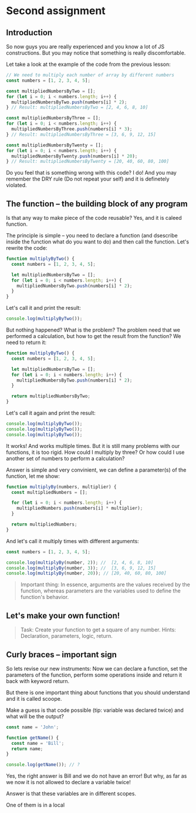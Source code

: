 # Second assignment

## Introduction
So now guys you are really experienced and you know a lot of JS constructions. But you may notice that something is really discomfortable.

Let take a look at the example of the code from the previous lesson:

``` js
// We need to multiply each number of array by different numbers
const numbers = [1, 2, 3, 4, 5];

const multipliedNumbersByTwo = [];
for (let i = 0; i < numbers.length; i++) {
  multipliedNumbersByTwo.push(numbers[i] * 2);
} // Result: multipliedNumbersByTwo = [2, 4, 6, 8, 10]

const multipliedNumbersByThree = [];
for (let i = 0; i < numbers.length; i++) {
  multipliedNumbersByThree.push(numbers[i] * 3);
} // Result: multipliedNumbersByThree = [3, 6, 9, 12, 15]

const multipliedNumbersByTwenty = [];
for (let i = 0; i < numbers.length; i++) {
  multipliedNumbersByTwenty.push(numbers[i] * 20);
} // Result: multipliedNumbersByTwenty = [20, 40, 60, 80, 100]
```

Do you feel that is something wrong with this code? I do! And you may remember the DRY rule (Do not repeat your self) and it is definetely violated. 

## The function – the building block of any program
Is that any way to make piece of the code reusable? Yes, and it is caleed function.

The principle is simple – you need to declare a function (and dsescribe inside the function what do you want to do) and then call the function. Let's rewrite the code:

``` js
function multiplyByTwo() {
  const numbers = [1, 2, 3, 4, 5];

  let multipliedNumbersByTwo = [];
  for (let i = 0; i < numbers.length; i++) {
    multipliedNumbersByTwo.push(numbers[i] * 2);
  }
}
```

Let's call it and print the result:
``` js
console.log(multiplyByTwo());
```

But nothing happened? What is the problem? The problem need that we performed a calculation, but how to get the result from the function? We need to return it:

``` js
function multiplyByTwo() {
  const numbers = [1, 2, 3, 4, 5];

  let multipliedNumbersByTwo = [];
  for (let i = 0; i < numbers.length; i++) {
    multipliedNumbersByTwo.push(numbers[i] * 2);
  }

  return multipliedNumbersByTwo;
}
```

Let's call it again and print the result:
``` js
console.log(multiplyByTwo());
console.log(multiplyByTwo());
console.log(multiplyByTwo());
```

It works! And works multiple times. But it is still many problems with our functions, it is too rigid. How could I multiply by three? Or how could I use another set of numbers to perform a calculation?

Answer is simple and very convinient, we can define a parameter(s) of the function, let me show:

``` js
function multiplyBy(numbers, multiplier) {
  const multipliedNumbers = [];

  for (let i = 0; i < numbers.length; i++) {
    multipliedNumbers.push(numbers[i] * multiplier);
  }

  return multipliedNumbers;
}
```

And let's call it multiply times with different arguments:

``` js
const numbers = [1, 2, 3, 4, 5];

console.log(multiplyBy(number, 2)); //  [2, 4, 6, 8, 10]
console.log(multiplyBy(number, 3)); //  [3, 6, 9, 12, 15]
console.log(multiplyBy(number, 20)); // [20, 40, 60, 80, 100]
```

> Important thing: In essence, arguments are the values received by the function, whereas parameters are the variables used to define the function's behavior.

## Let's make your own function!

> Task: Create your function to get a square of any number. Hints: Declaration, parameters, logic, return.

## Curly braces – important sign
So lets revise our new instruments: Now we can declare a function, set the parameters of the function, perform some operations inside and return it back with keyword return.

But there is one important thing about functions that you should understand and it is called scoope.

Make a guess is that code possible (tip: variable was declared twice) and what will be the output? 
``` js
const name = 'John';

function getName() {
  const name = 'Bill';
  return name;
}

console.log(getName()); // ?
```

Yes, the right answer is Bill and we do not have an error! But why, as far as we now it is not allowed to declare a variable twice!

Answer is that these variables are in different scopes.

One of them is in a local